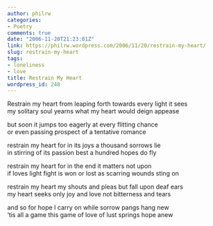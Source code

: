 ```yaml
---
author: philrw
categories:
- Poetry
comments: true
date: "2006-11-20T21:23:01Z"
link: https://philrw.wordpress.com/2006/11/20/restrain-my-heart/
slug: restrain-my-heart
tags:
- loneliness
- love
title: Restrain My Heart
wordpress_id: 248
---
```


Restrain my heart from leaping forth towards every light it sees  
my solitary soul yearns what my heart would deign appease

but soon it jumps too eagerly at every flitting chance  
or even passing prospect of a tentative romance

restrain my heart for in its joys a thousand sorrows lie  
in stirring of its passion best a hundred hopes do fly

restrain my heart for in the end it matters not upon  
if loves light fight is won or lost as scarring wounds sting on

restrain my heart my shouts and pleas but fall upon deaf ears  
my heart seeks only joy and love not bitterness and tears

and so for hope I carry on while sorrow pangs hang new  
‘tis all a game this game of love of lust springs hope anew
